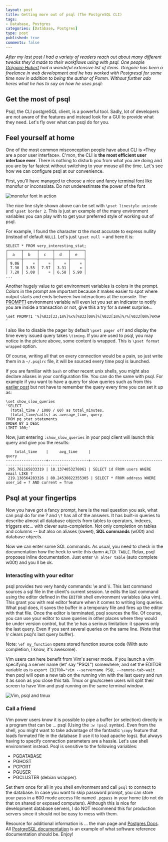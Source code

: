 ```yaml
--- 
layout: post
title: Getting more out of psql (The PostgreSQL CLI)
tags: 
- Database, Postgres
categories: [Database, Postgres]
type: post
published: true
comments: false
---
```


*After my last post I had a variety of readers reach out about many different tweaks they'd made to their workflows using with psql. One people [Grégoire Hubert](https://github.com/chanmix51/) had a wondeful extensive list of items. Grégoire has been a freelance in web development and he has worked with Postgresql for some time now in addition to being the author of Pomm. Without further ado heres what he has to say on how he uses psql:*


Get the most of psql
--------------------

Psql, the CLI postgreSQL client, is a powerful tool. Sadly, lot of developers are not aware of the features and instead look for a GUI to provide what they need. Let's fly over what can psql do for you.

<!--more-->

Feel yourself at home
---------------------

One of the most common misconception people have about CLI is «They are a poor user interface». C'mon, the CLI is **the most efficient user interface ever**. There is nothing to disturb you from what you are doing and you are by far fastest without switching to your mouse all the time. Let's see how we can configure psql at our convenience.

First, you'll have managed to choose a nice and fancy [terminal font](http://hivelogic.com/articles/top-10-programming-fonts) like monofur or inconsolata. Do not underestimate the power of the font 

![monofur font in action](http://public.coolkeums.org/github/power_font.png)

The nice line style shown above can be set with `\pset linestyle unicode` and `\pset border 2`. This is just an example of the many environment variables you can play with to get your preferred style of working out of psql. 

For example, I found the character ¤ the most accurate to express nullity (instead of default `NULL`). Let's just `\pset null ¤` and here it is: 

    SELECT * FROM very_interesting_stat;
    ┌──────┬──────┬──────┬──────┬──────┐
    │  a   │  b   │  c   │  d   │  e   │
    ├──────┼──────┼──────┼──────┼──────┤
    │ 9.06 │    ¤ │    ¤ │    ¤ │    ¤ │
    │ 7.30 │ 3.55 │ 7.57 │ 3.31 │    ¤ │
    │ 7.20 │ 5.08 │    ¤ │ 6.58 │ 5.90 │
    ...

Another hugely value to get environment variables is colors in the prompt. Colors in the prompt are important because it makes easier to spot where output starts and ends between two interactions at the console. The [PROMPT1](http://www.postgresql.org/docs/9.2/static/app-psql.html#APP-PSQL-PROMPTING) environment variable will even let you set an indicator to notify you are inside a transaction or not, give this a try for a sweet surprise...

    \set PROMPT1 '%[%033[33;1m%]%x%[%033[0m%]%[%033[1m%]%/%[%033[0m%]%R%# '

I also like to disable the pager by default `\pset pager off` and display the time every issued query takes `\timing`. If you are used to psql, you may notice in the picture above, some content is wrapped. This is `\pset format wrapped` option.

Of course, writing all that on every connection would be a pain, so just write them in a `~/.psqlrc` file, it will be sourced every time psql is launched. 

If you are familiar with `bash` or other recent unix shells, you might also declare aliases in your configuration file. You can do the same with psql. For example if you want to have a query for slow queries such as from this [earlier post](http://craigkerstiens.com/2013/01/10/more-on-postgres-performance/) but not have to remember the query every time you can set it up as:

    \set show_slow_queries 
    'SELECT 
      (total_time / 1000 / 60) as total_minutes, 
      (total_time/calls) as average_time, query 
    FROM pg_stat_statements 
    ORDER BY 1 DESC 
    LIMIT 100;'

Now, just entering `:show_slow_queries` in your psql client will launch this query and give you the results:

        total_time    |     avg_time     |                                                                                                                                                              query
    ------------------+------------------+------------------------------------------------------------
     295.761165833319 | 10.1374053278061 | SELECT id FROM users WHERE email LIKE ?
     219.138564283326 | 80.24530822355305 | SELECT * FROM address WHERE user_id = ? AND current = True

Psql at your fingertips
-----------------------

Now you have got a fancy prompt, here is the real question you ask, what can psql do for me ? and `\?` has all of the answers. It has built-in queries to describe almost all database objects from tables to operators, indexes, triggers etc... with clever auto-completion. Not only completion on tables and columns -- but also on aliases (sweet), **SQL commands** (w00t) and database objects.

Now we can enter some SQL commands. As usual, you need to check in the documentation how the heck to write this damn `ALTER TABLE`. Relax, psql proposes inline documentation. Just enter `\h alter table` (auto complete w00t) and you ll be ok. 

### Interacting with your editor

psql provides two very handy commands: \e and \i. This last command sources a sql file in the client's current session. \e edits the last command using the editor defined in the `EDITOR` shell environment variables (aka vim). This grant you with real editor feature when it comes to writing long queries. What psql does, it saves the buffer in a temporary file and fires up the editor with that file. Once the editor is terminated, psql sources the file. Of course, you can use your editor to save queries in other places where they would be under version control, but the \e has a serious limitation: it spawns only the last query. Even if you sent several queries on the same line. (Note that \r clears psql's last query buffer). 

Note: `\ef my_function` opens stored function source code (With auto completion, I know, it's awesome).

Vim users can here benefit from Vim's server mode. If you launch a vim specifying a server name (let' say "PSQL") somewhere, and set the EDITOR variable as is `export EDITOR="vim --servername PSQL --remote-tab-wait` then psql will open a new tab on the running vim with the last query and run it as soon as you close this tab. Tmux or gnu/screen users will split their screen to have Vim and psql running on the same terminal window.

![Vim, psql and tmux](http://public.coolkeums.org/github/vim_tmux.png)

### Call a friend

Vim power users know it is possible to pipe a buffer (or selection) directly in a program that can be ... psql (Using the `:w !psql` syntax). Even from the shell, you might want to take advantage of the fantastic `\copy` feature that loads formated file in the database (I use it to load apache logs). But always having to specify connection parameters are a hassle. Let's use shell environment instead. Psql is sensitive to the following variables:

 * PGDATABASE
 * PGHOST
 * PGPORT
 * PGUSER
 * PGCLUSTER (debian wrapper).

Set them once for all in you shell environment and call `psql` to connect to the database. In case you want to skip password prompt, you can store your pass in a 600 mode access file named `.pgpass` in your home (do not do that on shared or exposed computers). Although this is nice for development database servers, I do NOT recommend this for production servers since it should not be easy to mess with them. 

Resource for additional information is ... the man page and [Postgres Docs](http://www.postgresql.org/docs/9.2/static/index.html). All [PostgreSQL documentation](http://www.postgresql.org/docs/9.2/static/index.html) is an example of what software reference documentation should be. Enjoy!

<!-- Perfect Audience - why postgres - DO NOT MODIFY -->
<img src="http://ads.perfectaudience.com/seg?add=691030&t=2" width="1" height="1" border="0" />
<!-- End of Audience Pixel -->
